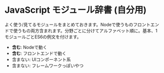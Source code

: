 # JavaScript モジュール辞書 (自分用)

よく使う/見てるモジュールをまとめておきます。Nodeで使うものフロントエンドで使うもの両方含まれます。分野ごとに分けてアルファベット順に。基本、1モジュールごとES6の例文を付けます。

- **含む**: Nodeで動く
- **含む**: フロントエンドで動く
- 含まない: UIコンポーネント系
- 含まない: フレームワークっぽいやつ
